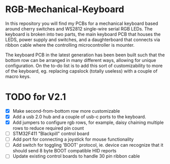 # RGB-Mechanical-Keyboard

In this repository you will find my PCBs for a mechanical keyboard based around cherry switches and WS2812 single-wire serial RGB LEDs.
The keyboard is broken into two parts, the main keyboard PCB that houses the LEDS, power supply and switches, and a daughterboard that connects via ribbon cable where the controlling microcontroller is mounter.

The keyboard PCB in the latest generation has been been built such that the bottom row can be arranged in many different ways, allowing for unique configuration.
On the to-do list is to add this sort of customizability to more of the keyboard, eg. replacing capslock (totally useless) with a couple of macro keys.

# TODO for V2.1

- [x] Make second-from-bottom row more customizable
- [x] Add a usb 2.0 hub and a couple of usb-c ports to the keyboard.
- [X] Add jumpers to configure rgb rows, for example, daisy chaining multiple rows to reduce required pin count
- [ ] STM32F411 "Blackpill" control board
- [ ] Add port for connecting a joystick for mouse functionality
- [ ] Add switch for toggling 'BOOT' protocol, ie. device can recognize that it should send 8 byte BOOT compatible HID reports
- [ ] Update existing control boards to handle 30 pin ribbon cable
